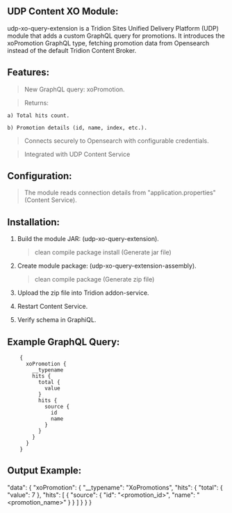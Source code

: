 UDP Content XO Module:
---------------------

udp-xo-query-extension is a Tridion Sites Unified Delivery Platform (UDP) module that adds a custom GraphQL query for promotions.
It introduces the xoPromotion GraphQL type, fetching promotion data from Opensearch instead of the default Tridion Content Broker.

Features:
--------

> New GraphQL query: xoPromotion.

> Returns:

	a) Total hits count.

	b) Promotion details (id, name, index, etc.).

> Connects securely to Opensearch with configurable credentials.

> Integrated with UDP Content Service


Configuration:
-------------

> The module reads connection details from "application.properties" (Content Service).

Installation:
------------

1) Build the module JAR: (udp-xo-query-extension).

	> clean compile package install (Generate jar file)
	
2) Create module package: (udp-xo-query-extension-assembly).

	> clean compile package (Generate zip file)
	
3) Upload the zip file into Tridion addon-service.

4) Restart Content Service.

5) Verify schema in GraphiQL.

Example GraphQL Query:
---------------------

		{
		  xoPromotion {
			__typename
			hits {
			  total {
				value
			  }
			  hits {
				source {
				  id
				  name
				}
			  }
			}
		  }
		}
		
Output Example:
--------------


  "data": {
    "xoPromotion": {
      "__typename": "XoPromotions",
      "hits": {
        "total": {
          "value": 7
        },
        "hits": [
          {
            "source": {
              "id": "<promotion_id>",
              "name": "<promotion_name>"
            }
          }
		]
	  }
	}
  }